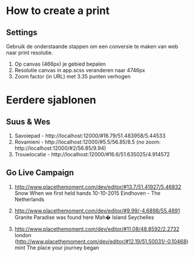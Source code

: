 How to create a print
====


Settings
-----
Gebruik de onderstaande stappen om een conversie te maken van web naar print resolutie.
1. Op canvas (466px) je gebied bepalen
2. Resolutie canvas in app.scss veranderen naar 4746px
3. Zoom factor (in URL) met 3.35 punten verhogen




Eerdere sjablonen
=====

Suus & Wes
-----

1. Savoiepad - http://localhost:12000/#16.79/51.483958/5.44533
2. Rovamieni - http://localhost:12000/#5.5/56.85/8.5    (no zoom: http://localhost:12000/#2/56.85/9.94)
3. Trouwlocatie - http://localhost:12000/#16.6/51.635025/4.914572

Go Live Campaign
------

1. http://www.placethemoment.com/dev/editor/#13.7/51.41927/5.46832
Snow
When we first held hands
10-10-2015
Eindhoven - The Netherlands

2. http://www.placethemoment.com/dev/editor/#9.99/-4.6898/55.4691
Granite
Paradise was found here
Mah� Island
Seychelles

3. http://www.placethemoment.com/dev/editor/#11.08/48.8592/2.2732
london (http://www.placethemoment.com/dev/editor/#12.19/51.50031/-0.10468)
mint
The place your journey began
